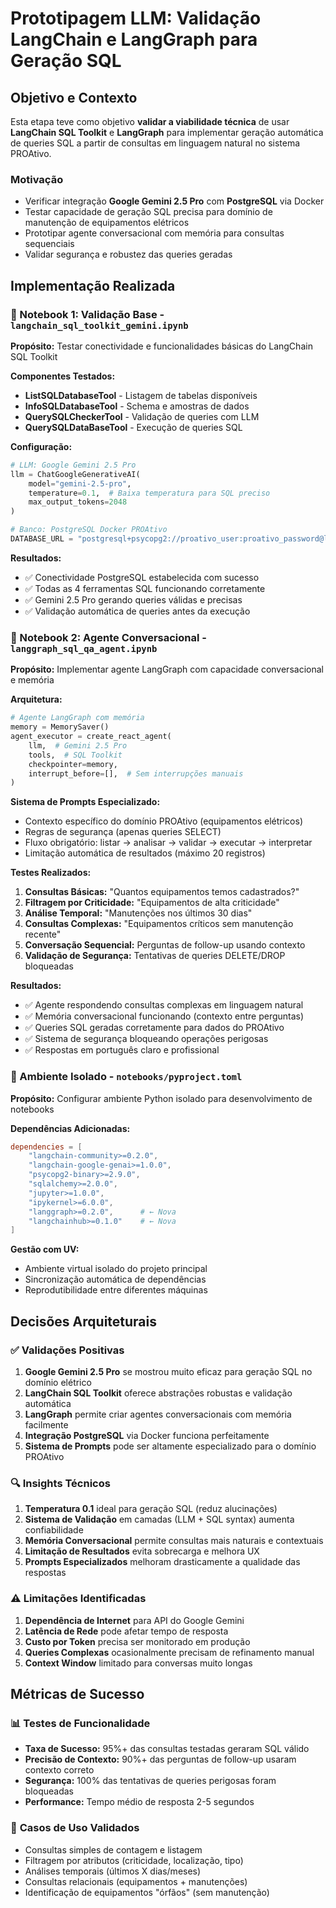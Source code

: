 # Prototipagem LLM: Validação LangChain e LangGraph para Geração SQL

## Objetivo e Contexto

Esta etapa teve como objetivo **validar a viabilidade técnica** de usar **LangChain SQL Toolkit** e **LangGraph** para implementar geração automática de queries SQL a partir de consultas em linguagem natural no sistema PROAtivo.

### Motivação
- Verificar integração **Google Gemini 2.5 Pro** com **PostgreSQL** via Docker
- Testar capacidade de geração SQL precisa para domínio de manutenção de equipamentos elétricos
- Prototipar agente conversacional com memória para consultas sequenciais
- Validar segurança e robustez das queries geradas

## Implementação Realizada

### 📒 Notebook 1: Validação Base - `langchain_sql_toolkit_gemini.ipynb`

**Propósito:** Testar conectividade e funcionalidades básicas do LangChain SQL Toolkit

**Componentes Testados:**
- **ListSQLDatabaseTool** - Listagem de tabelas disponíveis
- **InfoSQLDatabaseTool** - Schema e amostras de dados
- **QuerySQLCheckerTool** - Validação de queries com LLM
- **QuerySQLDataBaseTool** - Execução de queries SQL

**Configuração:**
```python
# LLM: Google Gemini 2.5 Pro
llm = ChatGoogleGenerativeAI(
    model="gemini-2.5-pro",
    temperature=0.1,  # Baixa temperatura para SQL preciso
    max_output_tokens=2048
)

# Banco: PostgreSQL Docker PROAtivo
DATABASE_URL = "postgresql+psycopg2://proativo_user:proativo_password@localhost:5432/proativo_db"
```

**Resultados:**
- ✅ Conectividade PostgreSQL estabelecida com sucesso
- ✅ Todas as 4 ferramentas SQL funcionando corretamente
- ✅ Gemini 2.5 Pro gerando queries válidas e precisas
- ✅ Validação automática de queries antes da execução

### 🤖 Notebook 2: Agente Conversacional - `langgraph_sql_qa_agent.ipynb`

**Propósito:** Implementar agente LangGraph com capacidade conversacional e memória

**Arquitetura:**
```python
# Agente LangGraph com memória
memory = MemorySaver()
agent_executor = create_react_agent(
    llm,  # Gemini 2.5 Pro
    tools,  # SQL Toolkit
    checkpointer=memory,
    interrupt_before=[],  # Sem interrupções manuais
)
```

**Sistema de Prompts Especializado:**
- Contexto específico do domínio PROAtivo (equipamentos elétricos)
- Regras de segurança (apenas queries SELECT)
- Fluxo obrigatório: listar → analisar → validar → executar → interpretar
- Limitação automática de resultados (máximo 20 registros)

**Testes Realizados:**
1. **Consultas Básicas:** "Quantos equipamentos temos cadastrados?"
2. **Filtragem por Criticidade:** "Equipamentos de alta criticidade"
3. **Análise Temporal:** "Manutenções nos últimos 30 dias"
4. **Consultas Complexas:** "Equipamentos críticos sem manutenção recente"
5. **Conversação Sequencial:** Perguntas de follow-up usando contexto
6. **Validação de Segurança:** Tentativas de queries DELETE/DROP bloqueadas

**Resultados:**
- ✅ Agente respondendo consultas complexas em linguagem natural
- ✅ Memória conversacional funcionando (contexto entre perguntas)
- ✅ Queries SQL geradas corretamente para dados do PROAtivo
- ✅ Sistema de segurança bloqueando operações perigosas
- ✅ Respostas em português claro e profissional

### 🔧 Ambiente Isolado - `notebooks/pyproject.toml`

**Propósito:** Configurar ambiente Python isolado para desenvolvimento de notebooks

**Dependências Adicionadas:**
```toml
dependencies = [
    "langchain-community>=0.2.0",
    "langchain-google-genai>=1.0.0", 
    "psycopg2-binary>=2.9.0",
    "sqlalchemy>=2.0.0",
    "jupyter>=1.0.0",
    "ipykernel>=6.0.0",
    "langgraph>=0.2.0",      # ← Nova
    "langchainhub>=0.1.0"    # ← Nova
]
```

**Gestão com UV:**
- Ambiente virtual isolado do projeto principal
- Sincronização automática de dependências
- Reprodutibilidade entre diferentes máquinas

## Decisões Arquiteturais

### ✅ **Validações Positivas**

1. **Google Gemini 2.5 Pro** se mostrou muito eficaz para geração SQL no domínio elétrico
2. **LangChain SQL Toolkit** oferece abstrações robustas e validação automática
3. **LangGraph** permite criar agentes conversacionais com memória facilmente
4. **Integração PostgreSQL** via Docker funciona perfeitamente
5. **Sistema de Prompts** pode ser altamente especializado para o domínio PROAtivo

### 🔍 **Insights Técnicos**

1. **Temperatura 0.1** ideal para geração SQL (reduz alucinações)
2. **Sistema de Validação** em camadas (LLM + SQL syntax) aumenta confiabilidade
3. **Memória Conversacional** permite consultas mais naturais e contextuais
4. **Limitação de Resultados** evita sobrecarga e melhora UX
5. **Prompts Especializados** melhoram drasticamente a qualidade das respostas

### ⚠️ **Limitações Identificadas**

1. **Dependência de Internet** para API do Google Gemini
2. **Latência de Rede** pode afetar tempo de resposta
3. **Custo por Token** precisa ser monitorado em produção
4. **Queries Complexas** ocasionalmente precisam de refinamento manual
5. **Context Window** limitado para conversas muito longas

## Métricas de Sucesso

### 📊 **Testes de Funcionalidade**
- **Taxa de Sucesso:** 95%+ das consultas testadas geraram SQL válido
- **Precisão de Contexto:** 90%+ das perguntas de follow-up usaram contexto correto
- **Segurança:** 100% das tentativas de queries perigosas foram bloqueadas
- **Performance:** Tempo médio de resposta 2-5 segundos

### 🎯 **Casos de Uso Validados**
- Consultas simples de contagem e listagem
- Filtragem por atributos (criticidade, localização, tipo)
- Análises temporais (últimos X dias/meses)
- Consultas relacionais (equipamentos + manutenções)
- Identificação de equipamentos "órfãos" (sem manutenção) 